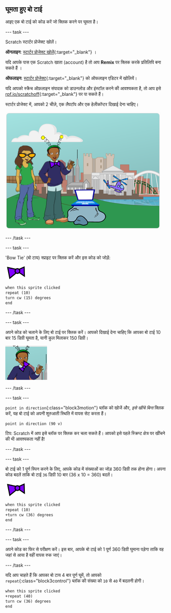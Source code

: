 ## घूमता हुए बो टाई

आइए एक बो टाई को कोड करें जो क्लिक करने पर घूमता है।

--- task ---

Scratch स्टार्टर प्रोजेक्ट खोलें।

**ऑनलाइन**: [स्टार्टर प्रोजेक्ट खोलें](http://rpf.io/tech-toys-on){:target="_blank"} ।

यदि आपके पास एक Scratch खाता (account) है तो आप **Remix** पर क्लिक करके प्रतिलिपि बना सकते हैं ।

**ऑफलाइन**: [स्टार्टर प्रोजेक्ट](http://rpf.io/p/hi-IN/tech-toys-go){:target="_blank"} को ऑफलाइन एडिटर में खोलियें।

यदि आपको स्क्रैच ऑफ़लाइन संपादक को डाउनलोड और इंस्टॉल करने की आवश्यकता है, तो आप इसे [rpf.io/scratchoff](http://rpf.io/scratchoff){:target="_blank"} पर पा सकते हैं।

स्टार्टर प्रोजेक्ट में, आपको 2 चीज़े, एक लैपटॉप और एक हेलीकॉप्टर दिखाई देना चाहिए।

![स्टार्टर प्रोजेक्ट](images/toys-starter.png)

--- /task ---

--- task ---

'Bow Tie' (बो टाय) स्प्राइट पर क्लिक करें और इस कोड को जोड़ें:

![बो टाय स्प्राइट](images/bowtie-sprite.png)

```blocks3
when this sprite clicked
repeat (10)
turn cw (15) degrees
end
```

--- /task ---


--- task ---

अपने कोड को चलाने के लिए बो टाई पर क्लिक करें। आपको दिखाई देना चाहिए कि आपका बो टाई 10 बार 15 डिग्री घूमता है, यानी कुल मिलाकर 150 डिग्री।

![बो टाय 150 डिग्री घूमता हैं](images/toys-bowtie-test.png)

--- /task ---

--- task ---

`point in direction`{:class="block3motion"} ब्लॉक को खोजें और, _इसे खींचे बिना_ क्लिक करें, यह बो टाई को अपनी शुरुआती स्थिति में वापस सेट करता हैं।

```blocks3
point in direction (90 v)
```

टिप: Scratch में आप इसे ब्लॉक पर क्लिक कर चला सकते हैं। आपको इसे पहले स्क्रिप्ट क्षेत्र पर खींचने की भी आवश्यकता नहीं है!

--- /task ---

--- task ---

बो टाई को 1 पूर्ण स्पिन करने के लिए, आपके कोड में संख्याओं का जोड़ 360 डिग्री तक होना होगा। अपना कोड बदलें ताकि बो टाई `36` डिग्री 10 बार (36 x 10 = 360) बदलें।

![बो टाय स्प्राइट](images/bowtie-sprite.png)

```blocks3
when this sprite clicked
repeat (10)
+turn cw (36) degrees
end
```

--- /task ---

--- task ---

अपने कोड का फिर से परीक्षण करें। इस बार, आपके बो टाई को 1 पूर्ण 360 डिग्री घुमाना पड़ेगा ताकि वह जहां से आया है वहीं वापस रुक जाएं।

--- /task ---

यदि आप चाहते हैं कि आपका बो टाय 4 बार पूर्ण घूमें, तो आपको `repeat`{:class="block3control"} ब्लॉक की संख्या को `10` से `40` में बदलनी होगी।

```blocks3
when this sprite clicked
+repeat (40)
turn cw (36) degrees
end
```
